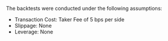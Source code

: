 The backtests were conducted under the following assumptions:
  - Transaction Cost: Taker Fee of 5 bps per side
  - Slippage: None
  - Leverage: None
